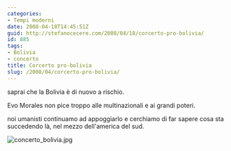 ```yaml
---
categories:
- Tempi moderni
date: 2008-04-18T14:45:51Z
guid: http://stefanocecere.com/2008/04/18/corcerto-pro-bolivia/
id: 885
tags:
- Bolivia
- concerto
title: Corcerto pro-bolivia
slug: /2008/04/corcerto-pro-bolivia/
---
```


saprai che la Bolivia è di nuovo a rischio.
  
Evo Morales non pice troppo alle multinazionali e ai grandi poteri.
  
noi umanisti continuamo ad appoggiarlo e cerchiamo di far sapere cosa sta succedendo là, nel mezzo dell'america del sud.

![concerto_bolivia.jpg](http://stefanocecere.com/wp-content/uploads/sites/3/2008/04/concerto_bolivia.jpg)
